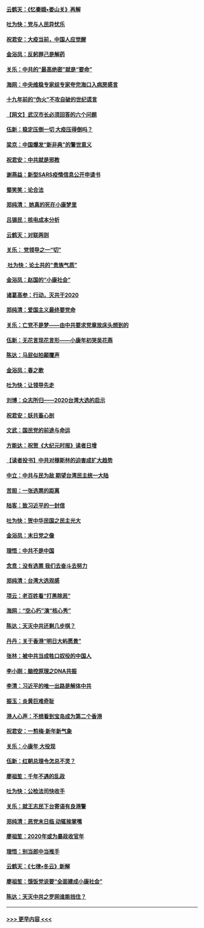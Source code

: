 #### [云鹤天：《忆秦娥▪娄山关》再解](../pages/nsc993/n11824682.md?t=01280601) 
#### [吐为快：党与人民异忧乐](../pages/nsc993/n11824660.md?t=01280601) 
#### [祝君安：大疫当前，中国人应觉醒](../pages/nsc993/n11821946.md?t=01280601) 
#### [金浴凤：反躬罪己是解药](../pages/nsc993/n11820280.md?t=01280601) 
#### [关乐：中共的“最高绝密”就是“要命”](../pages/nsc993/n11816946.md?t=01280601) 
#### [海网：中央维稳专家组专家夸完海口入病房感言](../pages/nsc993/n11815138.md?t=01280601) 
#### [十九年前的“伪火”不攻自破的世纪谎言](../pages/nsc993/n11813238.md?t=01280601) 
#### [【网文】武汉市长必须回答的六个问题](../pages/nsc993/n11813848.md?t=01280601) 
#### [伍新：稳定压倒一切 大疫压得倒吗？](../pages/nsc993/n11812634.md?t=01280601) 
#### [梁京：中国爆发“新非典”的警世意义](../pages/nsc993/n11812554.md?t=01280601) 
#### [祝君安：中共就是邪教](../pages/nsc993/n11812431.md?t=01280601) 
#### [谢燕益：新型SARS疫情信息公开申请书](../pages/nsc993/n11808840.md?t=01280601) 
#### [蜀笑笑：论合法](../pages/nsc993/n11808064.md?t=01280601) 
#### [郑纯清： 她真的死在小康梦里](../pages/nsc993/n11806623.md?t=01280601) 
#### [吕锡民：核电成本分析](../pages/nsc993/n11806284.md?t=01280601) 
#### [云鹤天：对联两则](../pages/nsc993/n11805957.md?t=01280601) 
#### [关乐： 党领导之一“切”](../pages/nsc993/n11804505.md?t=01280601) 
#### [ 吐为快：论土共的“贵族气质”](../pages/nsc993/n11804490.md?t=01280601) 
#### [金浴凤：赵国的“小康社会”](../pages/nsc993/n11804452.md?t=01280601) 
#### [诸葛高参：行动，灭共于2020](../pages/nsc993/n11804120.md?t=01280601) 
#### [郑纯清：爱国主义最终要党命](../pages/nsc993/n11802197.md?t=01280601) 
#### [关乐：亡党不是梦——由中共要求党章放床头想到的](../pages/nsc993/n11802156.md?t=01280601) 
#### [伍新：无花言现花言形——小康年初哭吴花燕](../pages/nsc993/n11800044.md?t=01280601) 
#### [陈达：马屁似拍颠覆声](../pages/nsc993/n11800010.md?t=01280601) 
#### [金浴凤：春之歌](../pages/nsc993/n11797687.md?t=01280601) 
#### [吐为快：让领导先走](../pages/nsc993/n11797512.md?t=01280601) 
#### [刘博：众志所归——2020台湾大选的启示](../pages/nsc993/n11796878.md?t=01280601) 
#### [祝君安：妖共畜心剖](../pages/nsc993/n11794273.md?t=01280601) 
#### [文武：国民党的前途与命运](../pages/nsc993/n11794198.md?t=01280601) 
#### [方能达：祝贺《大纪元时报》读者日增](../pages/nsc993/n11793807.md?t=01280601) 
#### [【读者投书】中共对穆斯林的迫害成扩大趋势](../pages/nsc993/n11791371.md?t=01280601) 
#### [中立：中共与民为敌 期望台湾民主统一大陆](../pages/nsc993/n11790392.md?t=01280601) 
#### [苦胆：一张选票的距离](../pages/nsc993/n11788914.md?t=01280601) 
#### [陆客：致习近平的一封信](../pages/nsc993/n11788867.md?t=01280601) 
#### [吐为快：贺中华民国之民主光大](../pages/nsc993/n11788618.md?t=01280601) 
#### [金浴凤：末日党之像](../pages/nsc993/n11787475.md?t=01280601) 
#### [理悟：中共不是中国](../pages/nsc993/n11787463.md?t=01280601) 
#### [念贲：没有选票  我们去奋斗去努力](../pages/nsc993/n11787398.md?t=01280601) 
#### [郑纯清：台湾大选观感](../pages/nsc993/n11786210.md?t=01280601) 
#### [项云：老百姓看“打黑除恶”](../pages/nsc993/n11785398.md?t=01280601) 
#### [海网：“空心朽”演“核心秀”](../pages/nsc993/n11783874.md?t=01280601) 
#### [陈达：天灭中共还剩几步棋？](../pages/nsc993/n11783719.md?t=01280601) 
#### [丹丹：关于香港“明日大屿愿景”](../pages/nsc993/n11783273.md?t=01280601) 
#### [张林：被中共当成牲口奴役的中国人](../pages/nsc993/n11782397.md?t=01280601) 
#### [李小刚：脑控原理之DNA共振](../pages/nsc993/n11780962.md?t=01280601) 
#### [李清：习近平的唯一出路是解体中共](../pages/nsc993/n11780866.md?t=01280601) 
#### [振玉：炎黄巨难奇耻](../pages/nsc993/n11779632.md?t=01280601) 
#### [港人心声：不想看到宝岛成为第二个香港](../pages/nsc993/n11778817.md?t=01280601) 
#### [祝君安：一剪梅‧新年新气象](../pages/nsc993/n11776340.md?t=01280601) 
#### [关乐：小康年 大役现](../pages/nsc993/n11774213.md?t=01280601) 
#### [伍新：红朝总理令怎总不灵？](../pages/nsc993/n11770813.md?t=01280601) 
#### [廖祖笙：千年不遇的乱政](../pages/nsc993/n11770373.md?t=01280601) 
#### [吐为快：公检法司快收手](../pages/nsc993/n11770359.md?t=01280601) 
#### [关乐：就王志民下台寄语有良港警](../pages/nsc993/n11769903.md?t=01280601) 
#### [郑纯清：恶党末日临 动辄挨掌嘴](../pages/nsc993/n11769356.md?t=01280601) 
#### [廖祖笙：2020年或为暴政收官年](../pages/nsc993/n11768216.md?t=01280601) 
#### [理悟：别当郎中当推手](../pages/nsc993/n11768243.md?t=01280601) 
#### [云鹤天：《七律▪冬云》新解](../pages/nsc993/n11768204.md?t=01280601) 
#### [廖祖笙：饿饭党说要“全面建成小康社会”](../pages/nsc993/n11767482.md?t=01280601) 
#### [陈达：天灭中共之罗网谁能挡住？](../pages/nsc993/n11767465.md?t=01280601) 

----
#### [ >>> 更早内容 <<< ](../indexes/nsc993-earlier.md)
